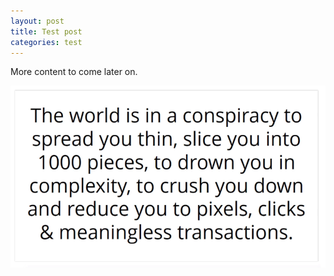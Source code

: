 ```yaml
---
layout: post
title: Test post
categories: test
---
```

More content to come later on.

![](/img/uploads/perry-capture-1.png "Conspiracy to spread you thin")
